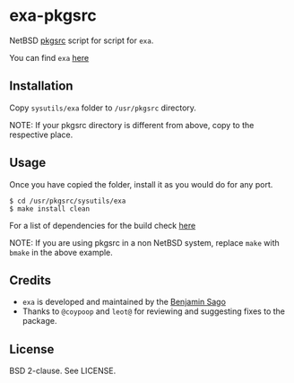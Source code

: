 exa-pkgsrc
==========

NetBSD [pkgsrc][4] script for script for `exa`.

You can find `exa` [here][1]

Installation
------------

Copy `sysutils/exa` folder to `/usr/pkgsrc` directory.

NOTE: If your pkgsrc directory is different from above, copy to the respective
place.

Usage
-----

Once you have copied the folder, install it as you would do for any port.

`$ cd /usr/pkgsrc/sysutils/exa`<br>
`$ make install clean`

For a list of dependencies for the build check [here][2]

NOTE: If you are using pkgsrc in a non NetBSD system, replace `make` with
`bmake` in the above example.

Credits
-------

* `exa` is developed and maintained by the [Benjamin Sago][3]
* Thanks to `@coypoop` and `leot@` for reviewing and suggesting fixes to the
  package.

License
-------

BSD 2-clause. See LICENSE.

[1]: https://the.exa.website/
[2]: https://github.com/ogham/exa#installation
[3]: https://bsago.me/
[4]: http://pkgsrc.se/sysutils/exa

